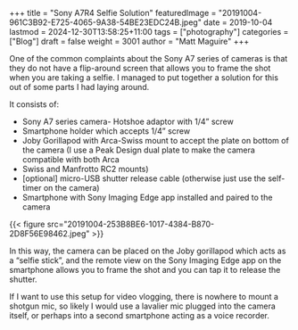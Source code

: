 +++
title = "Sony A7R4 Selfie Solution"
featuredImage = "20191004-961C3B92-E725-4065-9A38-54BE23EDC24B.jpeg"
date = 2019-10-04
lastmod = 2024-12-30T13:58:25+11:00
tags = ["photography"]
categories = ["Blog"]
draft = false
weight = 3001
author = "Matt Maguire"
+++

One of the common complaints about the Sony A7 series of cameras is that they do not have a flip-around screen that allows you to frame the shot when you are taking a selfie. I managed to put together a solution for this out of some parts I had laying around.

It consists of:

-   Sony A7 series camera- Hotshoe adaptor with 1/4” screw
-   Smartphone holder which accepts 1/4” screw
-   Joby Gorillapod with Arca-Swiss mount to accept the plate on bottom of the camera (I use a Peak Design dual plate to make the camera compatible with both Arca
-   Swiss and Manfrotto RC2 mounts)
-   [optional] micro-USB shutter release cable (otherwise just use the self-timer on the camera)
-   Smartphone with Sony Imaging Edge app installed and paired to the camera

{{< figure src="20191004-253B8BE6-1017-4384-B870-2D8F56E98462.jpeg" >}}

In this way, the camera can be placed on the Joby gorillapod which acts as a “selfie stick”, and the remote view on the Sony Imaging Edge app on the smartphone allows you to frame the shot and you can tap it to release the shutter.

If I want to use this setup for video vlogging, there is nowhere to mount a shotgun mic, so likely I would use a lavalier mic plugged into the camera itself, or perhaps into a second smartphone acting as a voice recorder.

